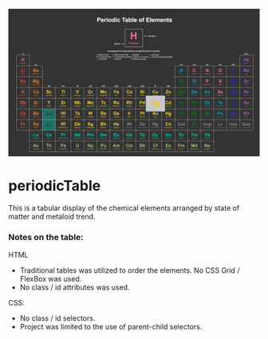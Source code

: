 ![ScreenShot](./screenshots/screenshot1.png)

# periodicTable

This is a tabular display of the chemical elements arranged by state of matter and metaloid trend.

### Notes on the table:

HTML

- Traditional tables was utilized to order the elements. No CSS Grid / FlexBox was used.
- No class / id attributes was used.

CSS:

- No class / id selectors.
- Project was limited to the use of parent-child selectors.
